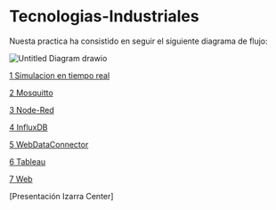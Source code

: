 # Tecnologias-Industriales

Nuesta practica ha consistido en seguir el siguiente diagrama de flujo:

![Untitled Diagram drawio](https://user-images.githubusercontent.com/95297676/144086919-31fb39c6-a845-4cae-bd86-884e7a79c3bd.png)

[1 Simulacion en tiempo real](1%20Simulacion%20en%20tiempo%20real/)

[2 Mosquitto](2%20MOSQUITTO)

[3 Node-Red](3%20Node-Red)
 
[4 InfluxDB](4%20InfluxDB)

[5 WebDataConnector](5%20WebDataConnector)

[6 Tableau](6%20Tableau)

[7 Web](7%20Web)

[Presentación Izarra Center]



